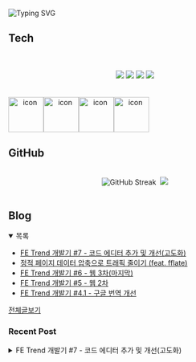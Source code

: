 
<br/>
<img src="https://readme-typing-svg.herokuapp.com?font=Fira+Code&size=24&pause=1000&color=36BCF7&width=435&lines=Frontend+engineer+inho_m" alt="Typing SVG" />

## Tech
<br>
<div align="center">
  <br/>
  <div>
    <img src="https://img.shields.io/badge/React-61DAFB?style=flat&logo=react&logoColor=white"/>
    <img src="https://img.shields.io/badge/ReactNative-61DAFB?style=flat&logo=react&logoColor=white"/>
    <img src="https://shields.io/badge/TypeScript-3178C6?logo=TypeScript&logoColor=FFF&style=flat-square"/>
    <img src="https://img.shields.io/badge/Graphql-E10098?style=flat&logo=graphql&logoColor=white"/>
  </div>
  <br/>
  <br/>
  <div style="display: flex; align-items: flex-start;">
    <img src="https://techstack-generator.vercel.app/github-icon.svg" alt="icon" width="70" height="70" />
    <img src="https://techstack-generator.vercel.app/react-icon.svg" alt="icon" width="70" height="70" />
    <img src="https://techstack-generator.vercel.app/ts-icon.svg" alt="icon" width="70" height="70" />
    <img src="https://techstack-generator.vercel.app/graphql-icon.svg" alt="icon" width="70" height="70" />
  </div>
</div>

## GitHub

<br>
<div align="center">
  <img src="https://streak-stats.demolab.com?user=inho1019&theme=dark&border_radius=4.5&date_format=%5BY.%5Dn.j&card_width=450&card_height=215" alt="GitHub Streak" />&nbsp;
  <img src="https://github-readme-stats.vercel.app/api/top-langs/?username=inho1019&layout=donut&theme=dark" />
</div>

<br>

## Blog
<details open>
  <summary>목록</summary>
  <ul>

<li>
    <a href="https://inho-m.tistory.com/17">FE Trend 개발기 #7 - 코드 에디터 추가 및 개선(고도화)</a>
</li><li>
    <a href="https://inho-m.tistory.com/16">정적 페이지 데이터 압축으로 트래픽 줄이기 (feat. fflate)</a>
</li><li>
    <a href="https://inho-m.tistory.com/14">FE Trend 개발기 #6 - 웹 3차(마지막)</a>
</li><li>
    <a href="https://inho-m.tistory.com/13">FE Trend 개발기 #5 - 웹 2차</a>
</li><li>
    <a href="https://inho-m.tistory.com/12">FE Trend 개발기 #4.1 - 구글 번역 개선</a>
</li>
  </ul>
  <a href="https://inho-m.tistory.com">전체글보기</a>
</details>

### Recent Post

<details>
<summary>FE Trend 개발기 #7 - 코드 에디터 추가 및 개선(고도화)</summary>
<br/>
<p data-ke-size="size16">타 프로젝트를 진행하려다 다른 일정이랑 겹치면 애매할 것 같아서 고도화를 먼저 진행하였다.</p>
<hr contenteditable="false" data-ke-type="horizontalRule" data-ke-style="style6" />
<h3 data-ke-size="size23">코드 에디터 추가</h3>
<p data-ke-size="size16">코드에디터는 찾아보다가 디자인도 깔끔하고 어느정도 커스터마이징이 가능한 Sandpack을 사용하기로 하였다.</p>
<p data-ke-size="size16"><a href="https://sandpack.codesandbox.io/docs" target="_blank" rel="noopener&nbsp;noreferrer">https://sandpack.codesandbox.io/docs</a></p>
<figure id="og_1754618519821" contenteditable="false" data-ke-type="opengraph" data-ke-align="alignCenter" data-og-type="website" data-og-title="Introduction | Sandpack Docs &ndash; Sandpack" data-og-description="Sandpack is a component toolkit for creating your own live-running code editing experiences powered by CodeSandbox." data-og-host="sandpack.codesandbox.io" data-og-source-url="https://sandpack.codesandbox.io/docs" data-og-url="https://sandpack.codesandbox.io/docs" data-og-image="https://scrap.kakaocdn.net/dn/bN9Ueb/hyZuz9wE2x/6YB4VkXUQcn4uZ4gfQKGh0/img.jpg?width=1200&amp;height=627&amp;face=0_0_1200_627"><a href="https://sandpack.codesandbox.io/docs" target="_blank" rel="noopener" data-source-url="https://sandpack.codesandbox.io/docs">
<div class="og-image" style="background-image: url('https://scrap.kakaocdn.net/dn/bN9Ueb/hyZuz9wE2x/6YB4VkXUQcn4uZ4gfQKGh0/img.jpg?width=1200&amp;height=627&amp;face=0_0_1200_627');">&nbsp;</div>
<div class="og-text">
<p class="og-title" data-ke-size="size16">Introduction | Sandpack Docs &ndash; Sandpack</p>
<p class="og-desc" data-ke-size="size16">Sandpack is a component toolkit for creating your own live-running code editing experiences powered by CodeSandbox.</p>
<p class="og-host" data-ke-size="size16">sandpack.codesandbox.io</p>
</div>
</a></figure>
<p data-ke-size="size16">&nbsp;</p>
<p data-ke-size="size16">먼저 설치를 해주었다</p>
<pre id="code_1754618579393" class="typescript" data-ke-language="typescript" data-ke-type="codeblock"><code>yarn add @codesandbox/sandpack-react</code></pre>
<p data-ke-size="size16">&nbsp;</p>
<p data-ke-size="size16">Sandpack의 특징은 완성된 에디터를 제공하기도 하지만 각파트별로 컴포넌트를 제공하여 내가 입맛에 맞게 변형하여 사용이 가능하다.</p>
<p data-ke-size="size16">그리고 SandpackLayout은 자체적으로 반응형으로 작동하여 디바이스에 맞춤형으로 제작하는데도 용이하다.</p>
<p data-ke-size="size16">&nbsp;</p>
<p data-ke-size="size16">내가 이번 프로젝트에서 목표한 코드 에디터 요구 사항은 이러하다.</p>
<ol style="list-style-type: decimal;" data-ke-list-type="decimal">
<li>코드 템플릿 변경 기능</li>
<li>에디터 내에 타겟 파일(js, css...) 변경 기능</li>
<li>라이브로 프리뷰 보기 기능</li>
<li>css 및 자체 테마 변경 기능</li>
</ol>
<p data-ke-size="size16">처음에는 기본으로 제공되는 Sandpack 컴포넌트를 사용하여 구현하려 하였으나 단순 Sandpack 컴포넌트 기능으로 요구사항에 맞추어 개발하는 게 어려웠다. 특히 1, 2번 요구 사항이 커스터마이징 없이 구현하는데 제약이 있었다.</p>
<p data-ke-size="size16">&nbsp;</p>
<p data-ke-size="size16">Sandpack공식문서를 참고하면 다양한 컴포넌트들을 제공하고 그것들을 조합하여 구현하는것이 가능하다.</p>
<p data-ke-size="size16">그러한 점을 이용해 1, 2번 기능을 별개로 구현하여 연결하는 방식으로 작업을 진행하였다.</p>
<p data-ke-size="size16">&nbsp;</p>
<h4 data-ke-size="size20">코드 템플릿 Selector</h4>
<p data-ke-size="size16">먼저 코드 템플릿 선택 기능을 구현하였다.</p>
<p data-ke-size="size16">select 태그를 사용하였고 제공되는 SANDBOX_TEMPLATES(Sandpack에서 제공하는 tamplate) alias에서 키값을 추출하여 options로 사용하였다.</p>
<pre id="code_1754634475841" class="typescript" data-ke-language="typescript" data-ke-type="codeblock"><code>import { SANDBOX_TEMPLATES, SandpackProvider, type SandpackPredefinedTemplate } from "@codesandbox/sandpack-react";

const TEMPLATE_OPTIONS = Object.keys(SANDBOX_TEMPLATES).map((key) =&gt; {
    const keys = key.split('-');
    const label = key.length &gt; 0 ? keys.map(k =&gt; k === "ts" ? "TypeScript" : k.charAt(0).toUpperCase() + k.slice(1)).join(' + ') : keys[0].charAt(0).toUpperCase() + keys[0].slice(1);
    return {
        value: key as SandpackPredefinedTemplate,
        label: label,
    };
});

export const CodeEditor = () =&gt; {

    const [template, setTemplate] = useState&lt;SandpackPredefinedTemplate&gt;("react-ts");
        &lt;SandpackProvider
            template={template}
        &gt;
 ...
                        &lt;select
                            value={template}
                            onChange={(e) =&gt; setTemplate(e.target.value as SandpackPredefinedTemplate)}
                            className="mb-auto cursor-pointer py-8 px-16 text-xs border border-[#EFEFEF] rounded outline-none dark:text-[#EFEFEF] dark:border-[#252525] dark:bg-[#151515] max-sm:w-full"
                        &gt;
                            {TEMPLATE_OPTIONS.map((option) =&gt; (
                                &lt;option key={option.value} value={option.value}&gt;
                                    {option.label}
                                &lt;/option&gt;
                            ))}
                        &lt;/select&gt;
...
		&lt;/SandpackProvider&gt;
    );
}</code></pre>
<p data-ke-size="size16">&nbsp;</p>
<p data-ke-size="size16">options는 좀더 자연스럽게 표현하기 위해 약자로 쓰여있는 ts를 typescript로 바꿔 주었고 다중 템플릿일 때 템플릿별 연결을 +로 하였다.</p>
<p data-ke-size="size16">template를 상태값으로 설정하였고 SandpackProvider에 추가해주었다.</p>
<p data-ke-size="size16">&nbsp;</p>
<p data-ke-size="size18"><b>테스트</b></p>
<p><figure class="imageblock alignLeft" data-ke-mobileStyle="widthOrigin" data-filename="Aug-08-2025 15-33-09.gif" data-origin-width="300" data-origin-height="434"><span data-url="https://blog.kakaocdn.net/dn/EkzvK/btsPLX62Q8g/xIqYv2knzt6giKYWO7SgNK/img.gif" data-phocus="https://blog.kakaocdn.net/dn/EkzvK/btsPLX62Q8g/xIqYv2knzt6giKYWO7SgNK/img.gif"><img src="https://blog.kakaocdn.net/dn/EkzvK/btsPLX62Q8g/xIqYv2knzt6giKYWO7SgNK/img.gif" srcset="https://blog.kakaocdn.net/dn/EkzvK/btsPLX62Q8g/xIqYv2knzt6giKYWO7SgNK/img.gif" onerror="this.onerror=null; this.src='//t1.daumcdn.net/tistory_admin/static/images/no-image-v1.png'; this.srcset='//t1.daumcdn.net/tistory_admin/static/images/no-image-v1.png';" loading="lazy" width="300" height="434" data-filename="Aug-08-2025 15-33-09.gif" data-origin-width="300" data-origin-height="434"/></span></figure>
</p>
<p data-ke-size="size16">원하는 대로 코드 템플릿 설정이 가능해졌다.</p>
<h4 data-ke-size="size20">파일 탐색기</h4>
<p data-ke-size="size16">파일 탐색기는 SandpackFileExplorer 컴포넌트로 제공이 된다.</p>
<p data-ke-size="size16">해당 컴포넌트가 레이아웃에서 사용하는 것을 고려하여 만들어져서 details/summary 태그를 사용해 selector처럼 구현하고 useClickAway 훅을 구현하여 영역 밖 클릭 시 닫히도록 하였다.</p>
<pre id="code_1754636721064" class="typescript" data-ke-language="typescript" data-ke-type="codeblock"><code>// src/shared/lib/utils/use-click-away.ts
import { useEffect, useRef, type RefObject } from "react";

export function useClickAway&lt;T extends HTMLElement&gt;(
  callback: (e: MouseEvent) =&gt; void
): RefObject&lt;T | null&gt; {
  const ref = useRef&lt;T&gt;(null);

  useEffect(() =&gt; {
    const handler = (e: MouseEvent) =&gt; {
      if (ref.current &amp;&amp; !ref.current.contains(e.target as Node)) {
        callback(e);
      }
    };

    document.addEventListener("mousedown", handler);
    return () =&gt; {
      document.removeEventListener("mousedown", handler);
    };
  }, [callback]);

  return ref;
}</code></pre>
<p data-ke-size="size16">element를 지정하면 해당 element의 영역 외 클릭시 원하는 로직을 실행시키는 훅이다.</p>
<p data-ke-size="size16">&nbsp;</p>
<pre id="code_1754637049191" class="typescript" data-ke-language="typescript" data-ke-type="codeblock"><code>import { SandpackFileExplorer, SandpackProvider } from "@codesandbox/sandpack-react";
import { FileIcon } from "@shared/assets";
import { useClickAway } from "@shared/lib/utils";
import { useRef } from "react";

export const CodeEditor = () =&gt; {
    const detailsRef = useRef&lt;HTMLDetailsElement&gt;(null);
    const clickAwayRef = useClickAway&lt;HTMLDivElement&gt;(() =&gt; {
        if (detailsRef.current) {
            detailsRef.current.open = false;
        }
    });

    return (
        &lt;SandpackProvider&gt;
...
                    &lt;div ref={clickAwayRef} className="relative flex-1 border border-[#EFEFEF] rounded dark:text-[#EFEFEF] dark:border-[#252525] dark:bg-[#151515]"&gt;
                        &lt;details ref={detailsRef} open={false} className="peer"&gt;
                            &lt;summary className="cursor-pointer py-8 px-16 text-xs flex flex-row gap-5 items-center justify-center"&gt;
                                &lt;FileIcon /&gt;
                                {trans("common.codeEditor.fileExplorer", "파일 탐색기")}
                            &lt;/summary&gt;
                        &lt;/details&gt;
                        &lt;div className="absolute top-36 left-0 hidden peer-open:block z-1 w-full border border-[#EFEFEF] rounded dark:text-[#EFEFEF] dark:border-[#252525] dark:bg-[#151515]"&gt;
                        	&lt;SandpackFileExplorer /&gt;
                        &lt;/div&gt;
                    &lt;/div&gt;
...
        &lt;/SandpackProvider&gt;
    )
}</code></pre>
<p data-ke-size="size16">&nbsp;</p>
<p data-ke-size="size16"><b>테스트</b></p>
<p><figure class="imageblock alignLeft" data-ke-mobileStyle="widthOrigin" data-filename="Aug-08-2025 16-14-20.gif" data-origin-width="452" data-origin-height="338"><span data-url="https://blog.kakaocdn.net/dn/Fyxg0/btsPMQ7rYAd/9x1GEBBboy3Gszg414kkA0/img.gif" data-phocus="https://blog.kakaocdn.net/dn/Fyxg0/btsPMQ7rYAd/9x1GEBBboy3Gszg414kkA0/img.gif"><img src="https://blog.kakaocdn.net/dn/Fyxg0/btsPMQ7rYAd/9x1GEBBboy3Gszg414kkA0/img.gif" srcset="https://blog.kakaocdn.net/dn/Fyxg0/btsPMQ7rYAd/9x1GEBBboy3Gszg414kkA0/img.gif" onerror="this.onerror=null; this.src='//t1.daumcdn.net/tistory_admin/static/images/no-image-v1.png'; this.srcset='//t1.daumcdn.net/tistory_admin/static/images/no-image-v1.png';" loading="lazy" width="452" height="338" data-filename="Aug-08-2025 16-14-20.gif" data-origin-width="452" data-origin-height="338"/></span></figure>
</p>
<h4 data-ke-size="size20">결과물</h4>
<pre id="code_1754637476706" class="typescript" data-ke-language="typescript" data-ke-type="codeblock"><code>// src/features/code/ui/code-editor.tsx
import { SANDBOX_TEMPLATES, SandpackCodeEditor, SandpackFileExplorer, SandpackLayout, SandpackPreview, SandpackProvider, type SandpackPredefinedTemplate } from "@codesandbox/sandpack-react";
import { FileIcon } from "@shared/assets";
import { useTheme } from "@shared/lib/theme";
import { useClickAway, useTrans } from "@shared/lib/utils";
import { useRef, useState } from "react";

const TEMPLATE_OPTIONS = Object.keys(SANDBOX_TEMPLATES).map((key) =&gt; {
    const keys = key.split('-');
    const label = key.length &gt; 0 ? keys.map(k =&gt; k === "ts" ? "TypeScript" : k.charAt(0).toUpperCase() + k.slice(1)).join(' + ') : keys[0].charAt(0).toUpperCase() + keys[0].slice(1);
    return {
        value: key as SandpackPredefinedTemplate,
        label: label,
    };
});

export const CodeEditor = () =&gt; {
    const trans = useTrans();
    const detailsRef = useRef&lt;HTMLDetailsElement&gt;(null);
    const clickAwayRef = useClickAway&lt;HTMLDivElement&gt;(() =&gt; {
        if (detailsRef.current) {
            detailsRef.current.open = false;
        }
    });
    const [template, setTemplate] = useState&lt;SandpackPredefinedTemplate&gt;("react-ts");
    const { currentTheme } = useTheme();

    return (
        &lt;SandpackProvider
            template={template}
            theme={currentTheme}
        &gt;
            &lt;div className="space-y-10"&gt;
                &lt;div className="flex flex-row gap-10 max-sm:flex-col-reverse"&gt;
                    &lt;div ref={clickAwayRef} className="relative flex-1 border border-[#EFEFEF] rounded dark:text-[#EFEFEF] dark:border-[#252525] dark:bg-[#151515]"&gt;
                        &lt;details ref={detailsRef} open={false} className="peer"&gt;
                            &lt;summary className="cursor-pointer py-8 px-16 text-xs flex flex-row gap-5 items-center justify-center"&gt;
                                &lt;FileIcon /&gt;
                                {trans("common.codeEditor.fileExplorer", "파일 탐색기")}
                            &lt;/summary&gt;
                        &lt;/details&gt;
                        &lt;div className="absolute top-36 left-0 hidden peer-open:block z-1 w-full border border-[#EFEFEF] rounded dark:text-[#EFEFEF] dark:border-[#252525] dark:bg-[#151515]"&gt;
                            &lt;code className="font-sans tracking-wide"&gt;
                                &lt;SandpackFileExplorer /&gt;
                            &lt;/code&gt;
                        &lt;/div&gt;
                    &lt;/div&gt;
                    &lt;code&gt;
                        &lt;select
                            value={template}
                            onChange={(e) =&gt; setTemplate(e.target.value as SandpackPredefinedTemplate)}
                            className="mb-auto cursor-pointer py-8 px-16 text-xs border border-[#EFEFEF] rounded outline-none dark:text-[#EFEFEF] dark:border-[#252525] dark:bg-[#151515] max-sm:w-full"
                        &gt;
                            {TEMPLATE_OPTIONS.map((option) =&gt; (
                                &lt;option key={option.value} value={option.value}&gt;
                                    {option.label}
                                &lt;/option&gt;
                            ))}
                        &lt;/select&gt;
                    &lt;/code&gt;
                &lt;/div&gt;
                &lt;div&gt;
                &lt;SandpackLayout&gt;
                    &lt;SandpackCodeEditor showLineNumbers wrapContent showTabs={false} /&gt;
                    &lt;SandpackPreview showOpenInCodeSandbox={false} /&gt;
                &lt;/SandpackLayout&gt;
                &lt;/div&gt;
            &lt;/div&gt;
        &lt;/SandpackProvider&gt;
    );
}</code></pre>
<p data-ke-size="size16">&nbsp;</p>
<p data-ke-size="size16">조금 기능을 더 추가해서 전역 관리 되는 패널로 만들었다.</p>
<p><figure class="imageblock widthContent" data-ke-mobileStyle="widthOrigin" data-filename="Aug-08-2025 16-21-40.gif" data-origin-width="750" data-origin-height="460"><span data-url="https://blog.kakaocdn.net/dn/cg40qV/btsPKIJTD9h/K1gZtsbKD2d4KaLcQPkV6k/img.gif" data-phocus="https://blog.kakaocdn.net/dn/cg40qV/btsPKIJTD9h/K1gZtsbKD2d4KaLcQPkV6k/img.gif"><img src="https://blog.kakaocdn.net/dn/cg40qV/btsPKIJTD9h/K1gZtsbKD2d4KaLcQPkV6k/img.gif" srcset="https://blog.kakaocdn.net/dn/cg40qV/btsPKIJTD9h/K1gZtsbKD2d4KaLcQPkV6k/img.gif" onerror="this.onerror=null; this.src='//t1.daumcdn.net/tistory_admin/static/images/no-image-v1.png'; this.srcset='//t1.daumcdn.net/tistory_admin/static/images/no-image-v1.png';" loading="lazy" width="750" height="460" data-filename="Aug-08-2025 16-21-40.gif" data-origin-width="750" data-origin-height="460"/></span></figure>
</p>
<hr contenteditable="false" data-ke-type="horizontalRule" data-ke-style="style6" />
<h3 data-ke-size="size23">CustomEvent를 사용하여 dom에 커스텀 이벤트 디스패치하기</h3>
<p data-ke-size="size16">파싱 된 데이터들의 code 태그에 클릭만 해도 클립보드에 복사되는 기능을 구현하였다.</p>
<pre id="code_1754638901136" class="typescript" data-ke-language="typescript" data-ke-type="codeblock"><code>// scripts/action.ts
function sanitizeRSSContent(rawHTML: string): string {
    DOMPurify.addHook('afterSanitizeAttributes', function (node) {
        if (node.tagName === 'PRE') {
            node.setAttribute('onclick', `
                navigator.clipboard.writeText(this.innerText);
            `);
        }
        if (node.tagName === 'CODE' &amp;&amp; node.parentElement?.tagName !== 'PRE') {
            node.setAttribute('onclick', `
                navigator.clipboard.writeText(this.innerText);
            `);
        }
    });
...</code></pre>
<p data-ke-size="size16">이런 식으로 파싱 한 데이터의 정제 과정을 거칠 때 태그에 추가하는 방식으로 복사를 구현하였다.</p>
<p data-ke-size="size16">&nbsp;</p>
<p data-ke-size="size16">그런데 하나 문제가 되는 게 사용자 경험상 복사했는지 여부를 알 수 없는 것이다.</p>
<p data-ke-size="size16">단순 alert로 표기하기에는 디자인적 요소를 해치기에 토스트 메시지 형식으로 메시지를 표출하기로 했다.</p>
<p data-ke-size="size16">&nbsp;</p>
<h4 data-ke-size="size20">메시지 기능</h4>
<pre id="code_1754639718171" class="typescript" data-ke-language="typescript" data-ke-type="codeblock"><code>// src/shared/lib/message/use-message-context.tsx
import { createContext, useContext } from "react";

type MessageContextType = {
  addMessage: (message: string) =&gt; void;
} | null;

export const MessageContext = createContext&lt;MessageContextType | null&gt;(null);

export const useMessageContext = () =&gt; {
  return useContext(MessageContext);
};


import { MessageContext } from "@shared/lib/message";
import { useCallback, useEffect, useMemo, useState, type PropsWithChildren } from "react";
import { createPortal } from "react-dom";


// src/shared/lib/message/use-message.tsx
import { useContext } from "react";
import { MessageContext } from "./use-message-context";

export const useMessage = () =&gt; {
    const data = useContext(MessageContext);
    if (!data) {
        throw new Error("useMessage must be used within a MessageProvider");
    }

    return data;
}


// src/shared/ui/message/message-provider.tsx
export const MessageProvider = ({ children }: PropsWithChildren) =&gt; {
    const [message, setMessage] = useState&lt;string&gt;("");
    const [trigger, setTrigger] = useState(false);

    useEffect(() =&gt; {
        if (!message) return;
        const timeout = setTimeout(() =&gt; {
            setMessage("");
        }, 3000);

        return () =&gt; clearTimeout(timeout);
    }, [message, trigger]);

    const addMessage = useCallback((msg: string) =&gt; {
        setTrigger(prev =&gt; !prev);
        setMessage(msg);
    }, []);

    return (
        &lt;MessageContext.Provider value={useMemo(() =&gt; ({
            addMessage,
        }), [addMessage])}&gt;
            {children}
            {
                createPortal(
                    &lt;div className="fixed bottom-20 left-1/2 transform -translate-x-1/2 z-9999"&gt;
                        {message &amp;&amp; (
                            &lt;div key={trigger.toString()} className="bg-gray-100 text-sm font-medium px-16 py-12 rounded-md animate-message dark:bg-[#222]"&gt;
                                {message}
                            &lt;/div&gt;
                        )}
                    &lt;/div&gt;,
                    document.body
                )
            }
        &lt;/MessageContext.Provider&gt;
    )
}</code></pre>
<p data-ke-size="size16">addMessage함수 사용 시 메시지가 3초 동아 노출되었다가 사라지도록 구현하였다.</p>
<p data-ke-size="size16">createPortal를 사용하여 외부 속성의 영향을 받지 않도록 하였고 tailwind로 커스텀 애니메이션을 설정했다.</p>
<p data-ke-size="size16">trigger는 새 메시지가 들어오면 메시지 div의 key가 바뀌도록 하여 컴포넌트 리랜더링을 유도했다.&nbsp;</p>
<p data-ke-size="size16">&nbsp;</p>
<h4 data-ke-size="size20">커스텀 이벤트</h4>
<p data-ke-size="size16">문제는 이것을 만들어진 dom 속성에 넘겨줘야 된다는 것이다.</p>
<p data-ke-size="size16">고민하다 커스텀 이벤트로 만들어 디스패치하는 방식을 선택했다.</p>
<p data-ke-size="size16">&nbsp;</p>
<p data-ke-size="size16">먼저 addEventListener로 이벤트를 추가해 줬다.</p>
<pre id="code_1754640636337" class="typescript" data-ke-language="typescript" data-ke-type="codeblock"><code>// src/features/trend/ui/trend-panel.tsx
...
    useEffect(() =&gt; {
        const copyMessage = () =&gt; addMessage(trans("trend.copyCode", "코드 복사 완료"));
        window.addEventListener("copy-message", copyMessage);
        return () =&gt; window.removeEventListener("copy-message", copyMessage);
    }, [addMessage, trans]);
...</code></pre>
<p data-ke-size="size16">&nbsp;</p>
<p data-ke-size="size16">그런 다음 데이터 정제 과정에서 CustomEvent를 추가해 줬다.</p>
<pre id="code_1754641004323" class="typescript" data-ke-language="typescript" data-ke-type="codeblock"><code>...
        if (node.tagName === 'PRE') {
            node.setAttribute('onclick', `
                navigator.clipboard.writeText(this.innerText);
                window.dispatchEvent(new CustomEvent('copy-message'));
            `);
        }
        if (node.tagName === 'CODE' &amp;&amp; node.parentElement?.tagName !== 'PRE') {
            node.setAttribute('onclick', `
                navigator.clipboard.writeText(this.innerText);
                window.dispatchEvent(new CustomEvent('copy-message'));
            `);
        }
...</code></pre>
<p data-ke-size="size18">&nbsp;</p>
<p data-ke-size="size18"><b>테스트</b></p>
<p><figure class="imageblock widthContent" data-ke-mobileStyle="widthOrigin" data-filename="Aug-08-2025 17-18-04.gif" data-origin-width="778" data-origin-height="540"><span data-url="https://blog.kakaocdn.net/dn/oh9Ix/btsPNbXYfxc/Ep20aYieqLsFPHcc0TtTY1/img.gif" data-phocus="https://blog.kakaocdn.net/dn/oh9Ix/btsPNbXYfxc/Ep20aYieqLsFPHcc0TtTY1/img.gif"><img src="https://blog.kakaocdn.net/dn/oh9Ix/btsPNbXYfxc/Ep20aYieqLsFPHcc0TtTY1/img.gif" srcset="https://blog.kakaocdn.net/dn/oh9Ix/btsPNbXYfxc/Ep20aYieqLsFPHcc0TtTY1/img.gif" onerror="this.onerror=null; this.src='//t1.daumcdn.net/tistory_admin/static/images/no-image-v1.png'; this.srcset='//t1.daumcdn.net/tistory_admin/static/images/no-image-v1.png';" loading="lazy" width="778" height="540" data-filename="Aug-08-2025 17-18-04.gif" data-origin-width="778" data-origin-height="540"/></span></figure>
</p>
<hr contenteditable="false" data-ke-type="horizontalRule" data-ke-style="style6" />
<p data-ke-size="size16">이제 포스트에서 원하는 코드를 복사하여 코드에디터에 붙여 넣는 것이 가능해졌다!</p>
<p data-ke-size="size16">다음으로 ai 챗봇 고도화 작업을 하고 싶은데 언제 할지는 모르겠다. 차기 프로젝트도 진행하고 싶고 슬슬 회사 일이 많아지고 있기 때문에...</p>
<p data-ke-size="size16">아무튼 근시일 내로 뭐든 작업을 시작해야겠다.</p>
<p data-ke-size="size16">&nbsp;</p>
<p data-ke-size="size16">브랜치 #7</p>
<p data-ke-size="size16"><a href="https://github.com/inho1019/front-end-trend/tree/%237" target="_blank" rel="noopener&nbsp;noreferrer">https://github.com/inho1019/front-end-trend/tree/%237</a></p>
<p data-ke-size="size16">사이트</p>
<p data-ke-size="size16"><a href="https://fe-trend.netlify.app/" target="_blank" rel="noopener&nbsp;noreferrer">https://fe-trend.netlify.app/</a></p>
<figure id="og_1754641469241" contenteditable="false" data-ke-type="opengraph" data-ke-align="alignCenter" data-og-type="website" data-og-title="FE Trend" data-og-description="최신 프론트엔드 트렌드와 기술 정보를 제공합니다." data-og-host="fe-trend.netlify.app" data-og-source-url="https://fe-trend.netlify.app/" data-og-url="https://fe-trend.netlify.app/" data-og-image=""><a href="https://fe-trend.netlify.app/" target="_blank" rel="noopener" data-source-url="https://fe-trend.netlify.app/">
<div class="og-image" style="background-image: url();">&nbsp;</div>
<div class="og-text">
<p class="og-title" data-ke-size="size16">FE Trend</p>
<p class="og-desc" data-ke-size="size16">최신 프론트엔드 트렌드와 기술 정보를 제공합니다.</p>
<p class="og-host" data-ke-size="size16">fe-trend.netlify.app</p>
</div>
</a></figure>
</details>

